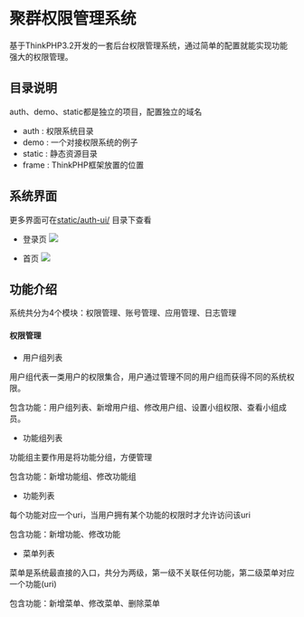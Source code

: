 # 聚群权限管理系统
基于ThinkPHP3.2开发的一套后台权限管理系统，通过简单的配置就能实现功能强大的权限管理。

## 目录说明
auth、demo、static都是独立的项目，配置独立的域名
+ auth : 权限系统目录
+ demo : 一个对接权限系统的例子
+ static : 静态资源目录
+ frame : ThinkPHP框架放置的位置

## 系统界面
更多界面可在[static/auth-ui/](https://github.com/tangzwgo/thinkphp-auth/tree/master/static/auth-ui) 目录下查看

+ 登录页
![](https://github.com/tangzwgo/thinkphp-auth/blob/master/static/auth-ui/login.png?raw=true)

+ 首页
![](https://github.com/tangzwgo/thinkphp-auth/blob/master/static/auth-ui/home.png?raw=true)

## 功能介绍
系统共分为4个模块：权限管理、账号管理、应用管理、日志管理

#### 权限管理
+ 用户组列表

用户组代表一类用户的权限集合，用户通过管理不同的用户组而获得不同的系统权限。
  
包含功能：用户组列表、新增用户组、修改用户组、设置小组权限、查看小组成员。
  
+ 功能组列表

功能组主要作用是将功能分组，方便管理
  
包含功能：新增功能组、修改功能组

+ 功能列表

每个功能对应一个uri，当用户拥有某个功能的权限时才允许访问该uri

包含功能：新增功能、修改功能

+ 菜单列表

菜单是系统最直接的入口，共分为两级，第一级不关联任何功能，第二级菜单对应一个功能(uri)

包含功能：新增菜单、修改菜单、删除菜单